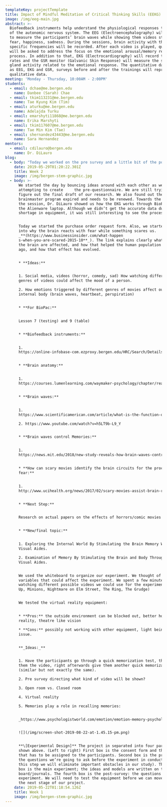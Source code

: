 ```yaml
---
templateKey: projectTemplate
title: Impact of Mindful Meditation of Critical Thinking Skills (EEKG)
image: /img/eeg-main.jpg
abstract: >-
  Biofeedback instruments help understand the physiological responses to stimuli
  of the autonomic nervous system. The EEG (Electroencephalography) will be used
  to measure the participants’ brain waves while showing them videos stimulating
  fear, happiness, sadness. During the sessions, brain activity with the
  specific frequencies will be recorded. After each video is played, questions
  will be asked to address the focus on the emotional arousal/memory recall
  process. In addition to that, EKG (Electrocardiography) will record the heart
  rates and the GSR monitor (Galvanic Skin Response) will measure the sweat
  gland activity related to the emotional response. The quantitative data such
  as EEG, EKG and GSR, surveys before and after the trainings will represent the
  qualitative data. 
meeting: 'Monday - Thursday, 10:00AM - 2:00PM'
students:
  - email: dchae@me.bergen.edu
    name: Danbee (Sarah) Chae
  - email: tkim113231@me.bergen.edu
    name: Tae Kyung Kim (Tim)
  - email: aturku@me.bergen.edu
    name: Adelajda Turku
  - email: emarshyti11868@me.bergen.edu
    name: Erika Marshyti
  - email: tkim117607@me.bergen.edu
    name: Tae Min Kim (Tae)
  - email: shernandez43443@me.bergen.edu
    name: Sara Hernandez
mentors:
  - email: cdilauro@bergen.edu
    name: Dr. DiLauro
blog:
  - body: "Today we worked on the pre survey and a little bit of the post survey. The post survey can not be completed until we figure out which video clips will be shown. \n\n**_Brainstorm ideas for the experiment process:_**\n\n1. Watch three videos then give the test\n2. Watch two videos then give the test\n3. Give test after each video\n4. Take pre-survey, divide the groups depending on which films they watch the most (one film each)\n\nIf we show the participants three different videos each, but the second and the third video will be affected because they will know that we are giving them a memory test. To prevent that, we should give each participant to watch only one video, randomly selecting any three of the videos. In that case, we need a lot of participants and that’s unlikely. The only way we can solve this problem is by testing the EEG, EKG, and GSR, but we do not have enough materials to continue.\n\n**_Methods_**\n\n1. Pre Survey: generic questions\n2. Session: video and quizzes \n3. Post Survey: questions based on memory\n\n**How to use EEG cap:** \n\nhttps://www.youtube.com/watch?v=FdzY9M0Ii_0 (Virtual reality) \n\n**For now, we will be using only two videos:** \n\nHorror and Comedy\n\n**What we need to test:**\n\n1. Whether to watch two videos or three\n2. Test where our location to watch videos and answer questions\n\n**Post survey ideas:**\n\n1. Separate surveys for each video or one general survey\n2. Survey given orally or on paper.\n\n*  Orally - pros: we can see and compare memory with the exact time of    scary moment on video. Cons: depending on who asks the questions could affect answers. \n\n**Experiment process:**\n\n1. \tRelaxation - Video 1 - Test - Relaxation - Video 2 - test\n2. \tVideo: 5 minutes \n3. \tRelaxation: 5 minutes \n4. \tTest: 5 minutes \n5. \tTotal experiment process: 30 minutes (not including the setup process)\n\n**Divide into 2 groups**\n\n1. group 1 with comedy\n2. group 2 with horror \n\n**Things to study:** How memory works, Research on memory, what do good memory look like on the EEG.\n\n**Homework:** Pick a video for horror and comedy and share next week \n\n* **Comedy:** \n\n1. https://www.youtube.com/user/VineAholic (vines)\n2. https://www.youtube.com/watch?v=Un6KQLk64Oo (Japanese game show)\n3. https://www.youtube.com/watch?v=fF6gExZu-2M (unknown caller)\n4. https://www.youtube.com/channel/UC0ntBMtAa1ecIP3Yu5lktCg (prank)\n\n* **Horror:** \n\n1. https://www.youtube.com/watch?v=RDn0og5Vldg (lights out)*\n2. https://www.youtube.com/watch?v=AdYaTa_lOf4 (teddy bear)\n3. https://www.youtube.com/watch?v=XOQnYQyxRAo (Very bloody, warned)\n\nFind about IRB - Human research ethical approval"
    date: 2019-05-29T01:20:22.301Z
    title: Week 2
    image: /img/bergen-stem-graphic.jpg
  - body: >-
      We started the day by bouncing ideas around with each other as well as
      attempting to create     the pre-questionnaire. We are still trying to
      figure out the final draft of our research. We also found out the
      brainmaster program expired and needs to be renewed. Towards the end of
      the session, Dr. DiLauro showed us how the EKG works through BioPac and
      the Alienware laptop. Although we didn’t get the accurate data due to
      shortage in equipment, it was still interesting to see the process.


      Today we started the purchase order request form. Also, we started looking
      into why the brain reacts with fear while something scares us.
      _**(https://www.businessinsider.com/what-happen
      s-when-you-are-scared-2015-10**_). The link explains clearly what part of
      the brain are affected, and how that helped the human population years
      ago, and how that effect has evolved. 


      * **Ideas:** 


      1. Social media, videos (horror, comedy, sad) How watching different
      genres of videos could affect the mood of a person. 

      2. How emotions triggered by different genres of movies affect our
      internal body (brain waves, heartbeat, perspiration) 


      * **For BioPac:** 


      Lesson 7 (testing) and 9 (table)


      * **Biofeedback instruments:** 


      1.
      https://online-infobase-com.ezproxy.bergen.edu/HRC/Search/Details/11?articleId=104832&q=stress%20and%20brain%20waves


      * **Brain anatomy:**


      1.
      https://courses.lumenlearning.com/waymaker-psychology/chapter/reading-parts-of-the-brain/


      * **Brain waves:**


      1.
      https://www.scientificamerican.com/article/what-is-the-function-of-t-1997-12-22/?redirect=1

      2. https://www.youtube.com/watch?v=h5LT9b-L9_Y


      * **Brain waves control Memories:**


      1.
      https://news.mit.edu/2018/new-study-reveals-how-brain-waves-control-working-memory-0126


      * **How can scary movies identify the brain circuits for the process of
      fear:**


      1.
      http://www.ucihealth.org/news/2017/02/scary-movies-assist-brain-research


      * **Next Step:**


      Research on actual papers on the effects of horrors/comic movies


      * **New/final topic:**


      1. Exploring the Internal World By Stimulating the Brain Memory With
      Visual Aides.

      2. Examination of Memory By Stimulating the Brain and Body Through Certain
      Visual Aides.


      We used the whiteboard to organize our experiment. We thought of different
      variables that could affect the experiment. We spent a few minutes
      watching different possible videos we could use for the experiment. (E.g.
      Up, Minions, Nightmare on Elm Street, The Ring, The Grudge)


      We tested the virtual reality equipment:


      * **Pros:** the outside environment can be blocked out, better horror
      reality, theatre like vision

      * **Cons:** possibly not working with other equipment, light being an
      issue.


      **_Ideas:_**


      1. Have the participants go through a quick memorization test, then show
      them the video, right afterwards give them another quick memorization test
      (similar but not exactly the same).

      2. Pre survey directing what kind of video will be shown?

      3. Open room vs. Closed room

      4. Virtual reality

      5. Memories play a role in recalling memories:


      _https://www.psychologistworld.com/emotion/emotion-memory-psychology_


      ![](/img/screen-shot-2019-08-22-at-1.45.15-pm.png)


      **\[Experimental Design]** The project in separated into four parts as
      shown above. (Left to right) First box is the consent form and the number
      that has to be assigned to the participants. Second box is the pre-survey:
      the questions we’re going to ask before the experiment in conducted (in
      this step we will eliminate important obstacles in our study). The third
      box is the main experiment; the ideas and models are written on the
      board/journals. The fourth box is the post-survey: the questions after the
      experiment. We will need to test the equipment before we can move on to
      the next stage of our project.
    date: 2019-05-22T01:18:54.126Z
    title: Week 1
    image: /img/bergen-stem-graphic.jpg
---
```


